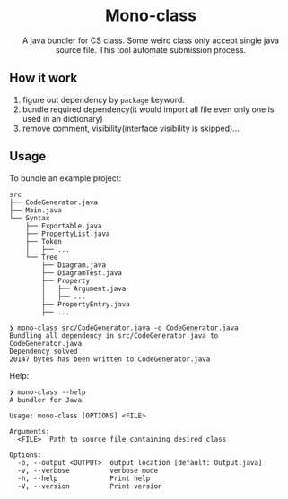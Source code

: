 <div align="center">

# Mono-class

A java bundler for CS class. Some weird class only accept single java source file. This tool automate submission process.

</div>

## How it work

1. figure out dependency by `package` keyword.
2. bundle required dependency(it would import all file even only one is used in an dictionary)
3. remove comment, visibility(interface visibility is skipped)...


## Usage

To bundle an example project:
```
src
├── CodeGenerator.java
├── Main.java
└── Syntax
    ├── Exportable.java
    ├── PropertyList.java
    ├── Token
    │   ├── ...
    └── Tree
        ├── Diagram.java
        ├── DiagramTest.java
        ├── Property
        │   ├── Argument.java
        │   ├── ...
        ├── PropertyEntry.java
        ├── ...
```

```
❯ mono-class src/CodeGenerator.java -o CodeGenerator.java
Bundling all dependency in src/CodeGenerator.java to CodeGenerator.java
Dependency solved
20147 bytes has been written to CodeGenerator.java
```

Help:

```
❯ mono-class --help
A bundler for Java

Usage: mono-class [OPTIONS] <FILE>

Arguments:
  <FILE>  Path to source file containing desired class

Options:
  -o, --output <OUTPUT>  output location [default: Output.java]
  -v, --verbose          verbose mode
  -h, --help             Print help
  -V, --version          Print version
```